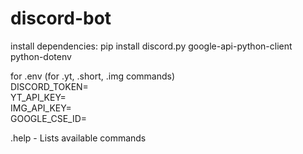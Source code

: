 # discord-bot
install dependencies: pip install discord.py google-api-python-client python-dotenv

for .env (for .yt, .short, .img commands)<br>
DISCORD_TOKEN=<br>
YT_API_KEY=<br>
IMG_API_KEY=<br>
GOOGLE_CSE_ID=

.help - Lists available commands